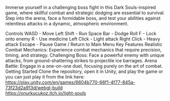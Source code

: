 Immerse yourself in a challenging boss fight in this Dark Souls-inspired game, where skillful combat and strategic dodging are essential to survival. Step into the arena, face a formidable boss, and test your abilities against relentless attacks in a dynamic, atmospheric environment.

Controls
WASD - Move
Left Shift - Run
Space Bar - Dodge Roll
F - Lock onto enemy
R - Use medicine
Left Click - Light attack
Right Click - Heavy attack
Escape - Pause Game / Return to Main Menu
Key Features
Realistic Combat Mechanics: Experience combat mechanics that require precision, timing, and strategy.
Challenging Boss: Face a powerful enemy with unique attacks, from ground-shattering strikes to projectile ice barrages.
Arena Battle: Engage in a one-on-one duel, focusing purely on the art of combat.
Getting Started
Clone the repository, open it in Unity, and play the game or you can just play it from the link here:
https://play.unity.com/en/games/6604b770-66f1-4f77-845a-73f23d2a913d/webgl-build<br>
https://onurkucukoz.itch.io/light-souls
